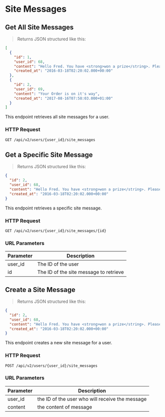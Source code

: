 # Site Messages

## Get All Site Messages

> Returns JSON structured like this:

```json
[
  {
    "id": 1,
    "user_id": 68,
    "content": "Hello Fred. You have <strong>won a prize</string>. Please visit the points area for more details.",
    "created_at": "2016-03-18T02:20:02.000+00:00"
  },
  {
    "id": 2,
    "user_id": 69,
    "content": "Your Order is on it's way",
    "created_at": "2017-08-16T07:58:03.000+01:00"
  }
]
```

This endpoint retrieves all site messages for a user.

### HTTP Request

`GET /api/v2/users/{user_id}/site_messages`

## Get a Specific Site Message

> Returns JSON structured like this:

```json
{
  "id": 2,
  "user_id": 68,
  "content": "Hello Fred. You have <strong>won a prize</string>. Please visit the points area for more details.",
  "created_at": "2016-03-18T02:20:02.000+00:00"
}
```

This endpoint retrieves a specific site message.

### HTTP Request

`GET /api/v2/users/{user_id}/site_messages/{id}`

### URL Parameters

Parameter | Description
--------- | -----------
user\_id | The ID of the user
id | The ID of the site message to retrieve

## Create a Site Message

> Returns JSON structured like this:

```json
{
  "id": 2,
  "user_id": 68,
  "content": "Hello Fred. You have <strong>won a prize</string>. Please visit the points area for more details.",
  "created_at": "2016-03-18T02:20:02.000+00:00"
}
```

This endpoint creates a new site message for a user.

### HTTP Request

`POST /api/v2/users/{user_id}/site_messages`

### URL Parameters

Parameter | Description
--------- | -----------
user\_id | the ID of the user who will receive the message
content | the content of message 
 
